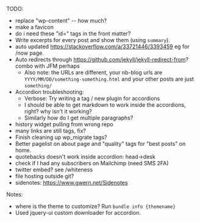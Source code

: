TODO:
* replace "wp-content" -- how much?
* make a favicon
* do i need these "id=" tags in the front matter?
* Write excerpts for every post and show them (using `summary`).
* auto updated https://stackoverflow.com/a/33721446/3393459 eg for /now page.
* Auto redirects through https://github.com/jekyll/jekyll-redirect-from? combo with JFM perhaps
  * Also note: the URLs are different, your nb-blog urls are `YYYY/MM/DD/something-something.html` and your other posts are just `something/`
* Accordion troubleshooting:
  * Verbose: Try writing a tag / new plugin for accordions
  * I should be able to get markdown to work inside the accordions, right? why isn't it working?
  * Similarly how do I get multiple paragraphs?
* history widget pulling from wrong repo
* many links are still <a> tags, fix?
* Finish cleaning up wp_migrate tags?
* Better pagelist on about page and "quality" tags for "best posts" on home.
* quotebacks doesn't work inside accordion: head->desk
* check if I had any subscribers on Mailchimp (need SMS 2FA)
* twitter embed? see /whiteness
* file hosting outside git?
* sidenotes: https://www.gwern.net/Sidenotes

Notes:
* where is the theme to customize? Run `bundle info {themename}`
* Used jquery-ui custom downloader for accordion.
